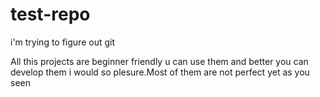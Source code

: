 # test-repo
i'm trying to figure out git

All this projects are beginner friendly u can use them and better you can develop them i would so plesure.Most of them are not perfect yet as you seen


